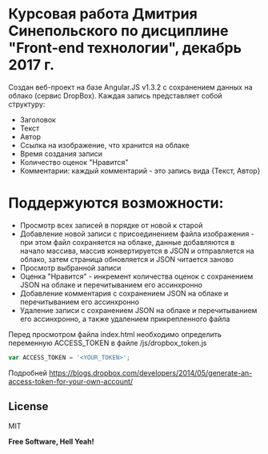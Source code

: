 # Курсовая работа Дмитрия Синепольского по дисциплине "Front-end технологии", декабрь 2017 г.

Создан веб-проект на базе Angular.JS v1.3.2 с сохранением данных на облако (сервис DropBox). Каждая запись представляет собой структуру:
  - Заголовок
  - Текст
  - Автор
  - Ссылка на изображение, что хранится на облаке
  - Время создания записи
  - Количество оценок "Нравится"
  - Комментарии: каждый комментарий - это запись вида {Текст, Автор}

# Поддержуются возможности:

  - Просмотр всех записей в порядке от новой к старой
  - Добавление новой записи с присоединением файла изображения - при этом файл сохраняется на облаке, данные добавляются в начало массива, массив конвертируется в JSON и отправляется на облако, затем страница обновляется и JSON читается заново
  - Просмотр выбранной записи
  - Оценка "Нравится" - инкремент количества оценок с сохранением JSON на облаке и перечитыванием его ассинхронно
  - Добавление комментария с сохранением JSON на облаке и перечитыванием его ассинхронно
  - Удаление записи с сохранением JSON на облаке и перечитыванием его ассинхронно, а также удалением прикрепленного файла


Перед просмотром файла index.html необходимо определить переменную ACCESS_TOKEN в файле /js/dropbox_token.js

```js
var ACCESS_TOKEN = '<YOUR_TOKEN>';
```

Подробней https://blogs.dropbox.com/developers/2014/05/generate-an-access-token-for-your-own-account/


License
----

MIT


**Free Software, Hell Yeah!**

